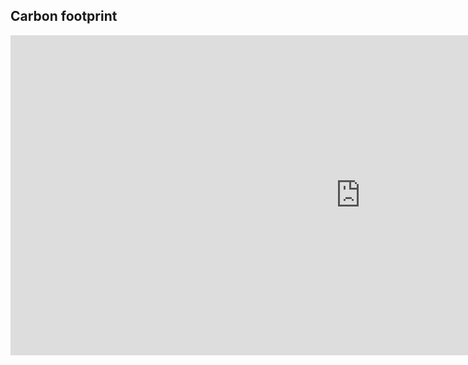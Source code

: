 ## Carbon footprint

<iframe width="1120" height="512"  src="https://www.youtube.com/embed/8q7_aV8eLUE" frameborder="0" allow="autoplay; encrypted-media" allowfullscreen></iframe>